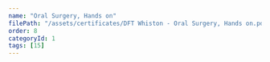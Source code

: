 ```yaml
---
name: "Oral Surgery, Hands on"
filePath: "/assets/certificates/DFT Whiston - Oral Surgery, Hands on.pdf"
order: 8
categoryId: 1
tags: [15]
---
```

